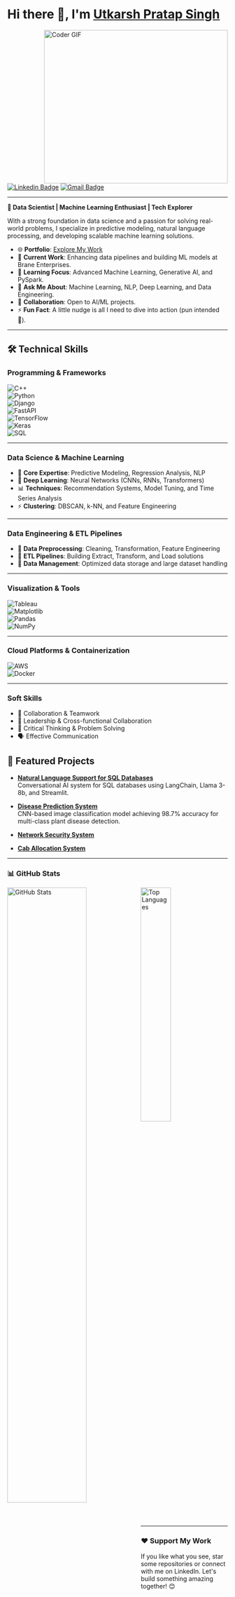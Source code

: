 # Hi there 👋, I'm [Utkarsh Pratap Singh](https://github.com/utkarsh1406)

<img align="right" src="https://cdn.dribbble.com/users/2131993/screenshots/4948736/thoughtworks-gif_dribbble.gif" alt="Coder GIF" width="420" height="350">

[![Linkedin Badge](https://img.shields.io/badge/-Utkarsh_Pratap_Singh-blue?style=flat-square&logo=Linkedin&logoColor=white&link=https://www.linkedin.com/in/utkarshp1406)](https://www.linkedin.com/in/utkarshp1406)
[![Gmail Badge](https://img.shields.io/badge/-utkarsh.p1406@gmail.com-c14438?style=flat-square&logo=Gmail&logoColor=white&link=mailto:utkarsh.p1406@gmail.com)](mailto:utkarsh.p1406@gmail.com) 

---

**🚀 Data Scientist | Machine Learning Enthusiast | Tech Explorer**

With a strong foundation in data science and a passion for solving real-world problems, I specialize in predictive modeling, natural language processing, and developing scalable machine learning solutions.

- 🌐 **Portfolio**: [Explore My Work](https://utkarsh1406.netlify.app/)
- 🔭 **Current Work**: Enhancing data pipelines and building ML models at Brane Enterprises.
- 🌱 **Learning Focus**: Advanced Machine Learning, Generative AI, and PySpark.
- 💬 **Ask Me About**: Machine Learning, NLP, Deep Learning, and Data Engineering.
- 👯 **Collaboration**: Open to AI/ML projects.
- ⚡ **Fun Fact**: A little nudge is all I need to dive into action (pun intended 🤣).

---

## 🛠 **Technical Skills**

### **Programming & Frameworks**  
![C++](https://img.shields.io/badge/C++-00599C?style=flat-square&logo=C%2B%2B&logoColor=white)  
![Python](https://img.shields.io/badge/-Python-3776AB?style=flat-square&logo=Python&logoColor=white)  
![Django](https://img.shields.io/badge/-Django-092E20?style=flat-square&logo=Django&logoColor=white)  
![FastAPI](https://img.shields.io/badge/-FastAPI-009688?style=flat-square&logo=FastAPI&logoColor=white)  
![TensorFlow](https://img.shields.io/badge/-TensorFlow-FF6F00?style=flat-square&logo=TensorFlow&logoColor=white)  
![Keras](https://img.shields.io/badge/-Keras-D00000?style=flat-square&logo=Keras&logoColor=white)  
![SQL](https://img.shields.io/badge/-SQL-003B57?style=flat-square&logo=MySQL&logoColor=white)  

---

### **Data Science & Machine Learning**  
- 🧠 **Core Expertise**: Predictive Modeling, Regression Analysis, NLP  
- 🔎 **Deep Learning**: Neural Networks (CNNs, RNNs, Transformers)  
- 📊 **Techniques**: Recommendation Systems, Model Tuning, and Time Series Analysis  
- ⚡ **Clustering**: DBSCAN, k-NN, and Feature Engineering  

---

### **Data Engineering & ETL Pipelines**  
- 🔧 **Data Preprocessing**: Cleaning, Transformation, Feature Engineering  
- 🔄 **ETL Pipelines**: Building Extract, Transform, and Load solutions  
- 📂 **Data Management**: Optimized data storage and large dataset handling  

---

### **Visualization & Tools**  
![Tableau](https://img.shields.io/badge/-Tableau-E97627?style=flat-square&logo=Tableau&logoColor=white)  
![Matplotlib](https://img.shields.io/badge/-Matplotlib-11557C?style=flat-square&logo=Python&logoColor=white)  
![Pandas](https://img.shields.io/badge/-Pandas-150458?style=flat-square&logo=pandas&logoColor=white)  
![NumPy](https://img.shields.io/badge/-NumPy-013243?style=flat-square&logo=NumPy&logoColor=white)  

---

### **Cloud Platforms & Containerization**  
![AWS](https://img.shields.io/badge/-AWS-FF9900?style=flat-square&logo=AmazonAWS&logoColor=white)  
![Docker](https://img.shields.io/badge/-Docker-2496ED?style=flat-square&logo=Docker&logoColor=white)  

---

### **Soft Skills**  
- 🤝 Collaboration & Teamwork  
- 🌟 Leadership & Cross-functional Collaboration  
- 🧐 Critical Thinking & Problem Solving  
- 🗣️ Effective Communication  


## 🌟 **Featured Projects**

- **[Natural Language Support for SQL Databases](https://github.com/utkarsh1406/NaturalLanguageSupportForSQL)**  
  Conversational AI system for SQL databases using LangChain, Llama 3-8b, and Streamlit.

- **[Disease Prediction System](https://github.com/utkarsh1406/DiseasePredictionModel)**  
  CNN-based image classification model achieving 98.7% accuracy for multi-class plant disease detection.

- **[Network Security System](https://github.com/utkarsh1406/Network-Security)**  

- **[Cab Allocation System](https://github.com/utkarsh1406/Cab-Allocation-System)**  


---

### 📊 **GitHub Stats**  

<div>
  <img align="left" src="https://github-readme-stats.vercel.app/api?username=utkarsh1406&show_icons=true&theme=radical" width="60%" alt="GitHub Stats">
  <img src="https://github-readme-stats.vercel.app/api/top-langs/?username=utkarsh1406&layout=compact&theme=radical" width="37%" alt="Top Languages">
</div>  

---

### ❤️ **Support My Work**  

If you like what you see, star some repositories or connect with me on LinkedIn. Let's build something amazing together! 😊
